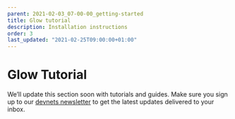 ```yaml
---
parent: 2021-02-03_07-00-00_getting-started
title: Glow tutorial
description: Installation instructions
order: 3
last_updated: "2021-02-25T09:00:00+01:00"
---
```


# Glow Tutorial

We’ll update this section soon with tutorials and guides. Make sure you sign up to our [devnets newsletter](https://mailchi.mp/iohk/devdigest) to get the latest updates delivered to your inbox.
